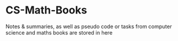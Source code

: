 # CS-Math-Books
Notes &amp; summaries, as well as pseudo code or tasks from computer science and maths books are stored in here
